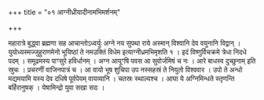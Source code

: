 +++
title = "०१ आग्नीध्रीयादीनामभिमर्शनम्"

+++

महारात्रे बुद्ध्वा ब्रह्मणा सह आचान्तोऽध्वर्युः अग्ने नय सुपथा राये अस्मान् विश्वानि देव वयुनानि विद्वान् । युयोध्यस्मज्जुहुराणमेनो भूयिष्ठां ते नमउक्तिं विधेम इत्याग्नीध्रमभिमृशति १ । इदं विष्णुर्विचक्रमे त्रेधा निदधे पदम् । समूढमस्य पाꣳसुरे हविर्धानम् । अग्न आयूꣳषि पवस आ सुवोर्जमिषं च नः । आरे बाधस्व दुच्छुनाम् इति स्रुचः । प्रचरणीं वाजिनपात्रं च । आ वायो भूष शुचिपा उप नस्सहस्रं ते नियुतो विश्ववार । उपो ते अन्धो मद्यमयामि यस्य देव दधिषे पूर्वपेयम् वायव्यानि । चतस्रः स्थाल्यश्च । आघा ये अग्निमिन्धते स्तृणन्ति बर्हिरानुषक् । येषामिन्द्रो युवा सखा सदः ।
